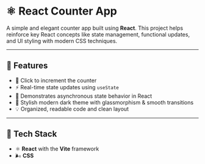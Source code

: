 # ⚛️ React Counter App

A simple and elegant counter app built using **React**. This project helps reinforce key React concepts like state management, functional updates, and UI styling with modern CSS techniques.

---

## 🚀 Features

- 🔢 Click to increment the counter
- ⚡ Real-time state updates using `useState`
- 🧠 Demonstrates asynchronous state behavior in React
- 🎨 Stylish modern dark theme with glassmorphism & smooth transitions
- 💡 Organized, readable code and clean layout

---

## 🧠 Tech Stack

- ⚛️ **React** with the **Vite** framework
- 🌬️ **CSS**
